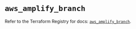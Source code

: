 # `aws_amplify_branch`

Refer to the Terraform Registry for docs: [`aws_amplify_branch`](https://registry.terraform.io/providers/hashicorp/aws/5.44.0/docs/resources/amplify_branch).
